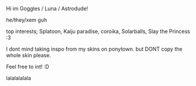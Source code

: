 Hi im Goggles / Luna / Astrodude!

he/they/xem guh

top interests; Splatoon, Kaiju paradise, coroika, Solarballs, Slay the Princess :3 

I dont mind taking inspo from my skins on ponytown. but DONT copy the whole skin please.

Feel free to int! :D

lalalalalala
